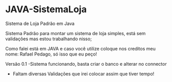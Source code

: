 # JAVA-SistemaLoja
Sistema de Loja Padrão em Java

Sistema Padrão para montar um sistema de loja simples, está sem validações mas estou trabalhando nisso;

Como falei está em JAVA e caso você utilize coloque nos creditos meu nome: Rafael Pedago, só isso que eu peço!

Versão 0.1
-Sistema funcionando, basta criar o banco e alterar no connector
- Faltam diversas Validações que irei colocar assim que tiver tempo!
